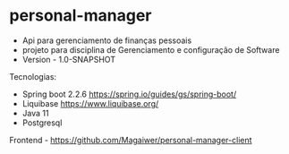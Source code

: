 # personal-manager
* Api para gerenciamento de finanças pessoais
* projeto para disciplina de Gerenciamento e configuração de Software
* Version - 1.0-SNAPSHOT

Tecnologias:
- Spring boot 2.2.6 https://spring.io/guides/gs/spring-boot/
- Liquibase https://www.liquibase.org/
- Java 11
- Postgresql

Frontend - https://github.com/Magaiwer/personal-manager-client
